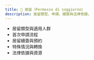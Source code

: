 ```yaml
---
title: 🪪 居留（Permesso di soggiorno）
description: 居留類型、申請、續簽與法律依據。
---
```


- 居留類型與適用人群
- 首次申請流程
- 居留續簽與預約
- 特殊情況與轉換
- 法律依據與資源
